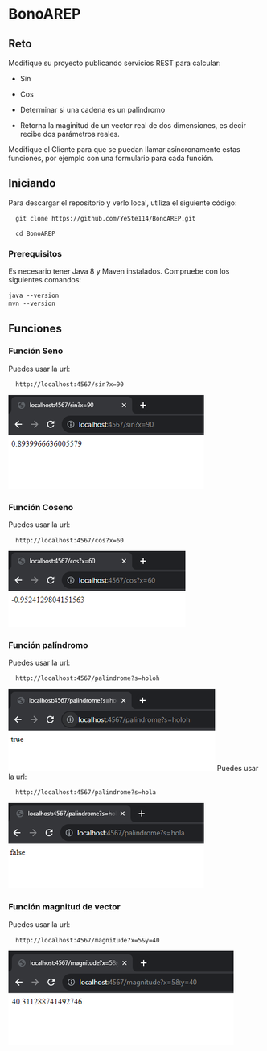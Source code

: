 # BonoAREP

## Reto

Modifique su proyecto publicando servicios REST para calcular:

- Sin

- Cos

- Determinar si una cadena es un palíndromo

- Retorna la maginitud de un vector real de dos dimensiones, es decir recibe dos parámetros reales.

Modifique el Cliente para que se puedan llamar asíncronamente estas funciones, por ejemplo con una formulario para cada función.

## Iniciando
Para descargar el repositorio y verlo local, utiliza el siguiente código:
```
  git clone https://github.com/YeSte114/BonoAREP.git
```
```
  cd BonoAREP
```
### Prerequisitos
Es necesario tener Java 8 y Maven instalados. Compruebe con los siguientes comandos:

```
java --version
mvn --version
```

## Funciones
### Función Seno
Puedes usar la url:
```
  http://localhost:4567/sin?x=90
```
![](https://github.com/YeSte114/BonoAREP/blob/main/imgs/sin.PNG)
### Función Coseno
Puedes usar la url:
```
  http://localhost:4567/cos?x=60
```
![](https://github.com/YeSte114/BonoAREP/blob/main/imgs/cos.PNG)
### Función palíndromo
Puedes usar la url:
```
  http://localhost:4567/palindrome?s=holoh
```
![](https://github.com/YeSte114/BonoAREP/blob/main/imgs/palindromeV.PNG)
Puedes usar la url:
```
  http://localhost:4567/palindrome?s=hola
```
![](https://github.com/YeSte114/BonoAREP/blob/main/imgs/palindromeF.PNG)
### Función magnitud de vector
Puedes usar la url:
```
  http://localhost:4567/magnitude?x=5&y=40
```
![](https://github.com/YeSte114/BonoAREP/blob/main/imgs/vector.PNG)
